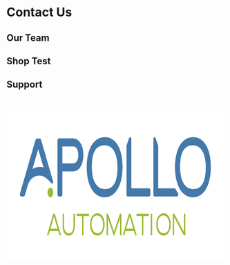 &nbsp;

# Contact Us

## Our Team

## Shop Test

## Support

&nbsp;

<img src="/docs/assets/apolloautomation.png" height="344" width="900" />